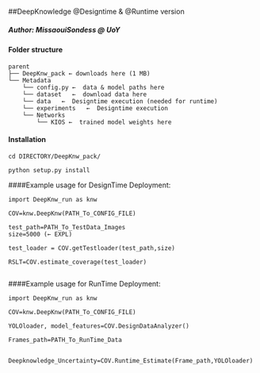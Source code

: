 ##DeepKnowledge @Designtime  & @Runtime version
##### Author: MissaouiSondess @ UoY



#### Folder structure
```
parent
├── DeepKnw_pack ← downloads here (1 MB)
└── Metadata
    └── config.py ←  data & model paths here
    └── dataset   ←  download data here
    └── data   ←  Designtime execution (needed for runtime)
    └── experiments   ←  Designtime execution
    └── Networks  
        └── KIOS ←  trained model weights here

```


#### Installation

```
cd DIRECTORY/DeepKnw_pack/

python setup.py install

```
####Example usage for DesignTime Deployment:
```
import DeepKnw_run as knw

COV=knw.DeepKnw(PATH_To_CONFIG_FILE)

test_path=PATH_To_TestData_Images
size=5000 (← EXPL)

test_loader = COV.getTestloader(test_path,size)

RSLT=COV.estimate_coverage(test_loader)


```
####Example usage for RunTime Deployment:

```
import DeepKnw_run as knw

COV=knw.DeepKnw(PATH_To_CONFIG_FILE)

YOLOloader, model_features=COV.DesignDataAnalyzer()

Frames_path=PATH_To_RunTime_Data


Deepknowledge_Uncertainty=COV.Runtime_Estimate(Frame_path,YOLOloader)

```
